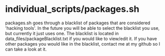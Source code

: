 # individual_scripts/packages.sh

packages.sh goes through a blacklist of packages that are considered 'hacking tools'. In the future you will be able to select the blacklist you use, but currently it just uses one. The blacklist is located in data_files/packageBlacklist.txt if you would like to view/edit it. If you have other packages you would like in the blacklist, contact me at my github so I can take a look at it.
